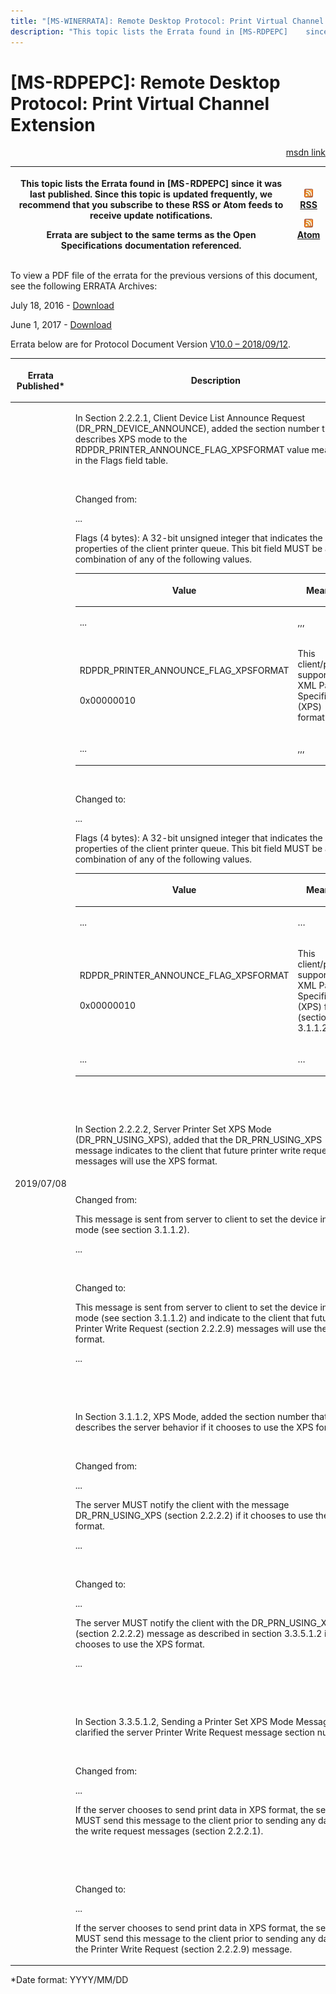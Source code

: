 ```yaml
---
title: "[MS-WINERRATA]: Remote Desktop Protocol: Print Virtual Channel Extension"
description: "This topic lists the Errata found in [MS-RDPEPC]    since it was last published. Since this topic is updated frequently, we    recommend that you"
---
```


# [MS-RDPEPC]: Remote Desktop Protocol: Print Virtual Channel Extension

<p align="right"><a href="https://msdn.microsoft.com/en-us/library/5a52e590-16b9-47e9-8421-a4757a6e7b04">msdn link</a></p>
<p> </p>

<table>
 <thead>
  <tr>
   <th>
   <p>This topic lists the Errata found in [MS-RDPEPC]
   since it was last published. Since this topic is updated frequently, we
   recommend that you subscribe to these RSS or Atom feeds to receive update
   notifications.</p>
   <p>Errata are subject to the same terms as the
   Open Specifications documentation referenced.</p>
   </th>
   <th>
   <p><img id="Picture 192" src="ms-winerrata_files/image001.png"><a href="http://blogs.msdn.com/b/protocol_content_errata/rss.aspx">RSS</a> </p>
   <p><img id="Picture 191" src="ms-winerrata_files/image001.png"><a href="http://blogs.msdn.com/b/protocol_content_errata/atom.aspx">Atom</a> </p>
   <p> </p>
   </th>
  </tr>
 </thead>
</table>

<p>To view a PDF file of the errata for the previous versions
of this document, see the following ERRATA Archives:</p>

<p>July 18, 2016 - <a href="http://go.microsoft.com/fwlink/?LinkId=822549">Download</a></p>

<p>June 1, 2017 - <a href="https://winprotocoldoc.blob.core.windows.net/productionwindowsarchives/MS-WINERRATA/%5bMS-WINERRATA%5d-170601.pdf">Download</a></p>

<p>Errata below are for Protocol Document Version <a href="https://docs.microsoft.com/en-us/openspecs/windows_protocols/ms-rdpepc/f36d96c2-c0f7-4186-96b1-16c8e2e1e47c">V10.0
– 2018/09/12</a>.</p>

<table>
 <thead>
  <tr>
   <th>
   <p>Errata Published*</p>
   </th>
   <th>
   <p>Description</p>
   </th>
  </tr>
 </thead>
 <tr>
  <td>
  <p>2019/07/08</p>
  </td>
  <td>
  <p>In Section 2.2.2.1, Client Device List Announce
  Request (DR_PRN_DEVICE_ANNOUNCE), added the section number that describes XPS
  mode to the RDPDR_PRINTER_ANNOUNCE_FLAG_XPSFORMAT value meaning in the Flags
  field table.&#8203;</p>
  <p>&#8203;&#8203;</p>
  <p>Changed from:&#8203;&#8203;</p>
  <p>...&#8203;</p>
  <p>Flags (4 bytes): A 32-bit unsigned integer that
  indicates the properties of the client printer queue. This bit field MUST be
  a valid combination of any of the following values.&#8203;</p>
  <table>
   <thead>
    <tr>
     <th>
     <p>Value</p>
     </th>
     <th>
     <p>Meaning&#8203;</p>
     </th>
    </tr>
   </thead>
   <tr>
    <td>
    <p>...&#8203;</p>
    </td>
    <td>
    <p>,,,</p>
    </td>
   </tr>
   <tr>
    <td>
    <p>RDPDR_PRINTER_ANNOUNCE_FLAG_XPSFORMAT<br><br></p>
    <p>0x00000010 </p>
    </td>
    <td>
    <p>This client/printer supports XML Paper Specification
    (XPS) format.&#8203;</p>
    </td>
   </tr>
   <tr>
    <td>
    <p>...&#8203;</p>
    </td>
    <td>
    <p>,,,</p>
    </td>
   </tr>
  </table>
  <p> </p>
  <p>&#8203;&#8203;</p>
  <p>Changed to:&#8203;&#8203;</p>
  <p>...&#8203;</p>
  <p>Flags (4 bytes): A 32-bit unsigned integer that
  indicates the properties of the client printer queue. This bit field MUST be
  a valid combination of any of the following values.&#8203;</p>
  <table>
   <thead>
    <tr>
     <th>
     <p>Value</p>
     </th>
     <th>
     <p>Meaning&#8203;</p>
     </th>
    </tr>
   </thead>
   <tr>
    <td>
    <p>...&#8203;</p>
    </td>
    <td>
    <p>…</p>
    </td>
   </tr>
   <tr>
    <td>
    <p>RDPDR_PRINTER_ANNOUNCE_FLAG_XPSFORMAT&#8203; <br><br></p>
    <p>0x00000010 </p>
    </td>
    <td>
    <p>This client/printer supports XML Paper Specification
    (XPS) format (section 3.1.1.2).&#8203;</p>
    </td>
   </tr>
   <tr>
    <td>
    <p>...&#8203;</p>
    </td>
    <td>
    <p>…</p>
    </td>
   </tr>
  </table>
  <p>&#8203;</p>
  <p>&#8203;&#8203;</p>
  <p>In Section 2.2.2.2, Server Printer Set XPS Mode (DR_PRN_USING_XPS),
  added that the DR_PRN_USING_XPS message indicates to the client that future
  printer write request messages will use the XPS format.&#8203;</p>
  <p>&#8203;&#8203;</p>
  <p>Changed from:&#8203;&#8203;</p>
  <p>This message is sent from server to client to set the
  device in XPS mode (see section 3.1.1.2).&#8203;</p>
  <p>...&#8203;</p>
  <p>&#8203;&#8203;</p>
  <p>Changed to:&#8203;&#8203;</p>
  <p>This message is sent from server to client to set the
  device in XPS mode (see section 3.1.1.2) and indicate to the client that
  future Printer Write Request (section 2.2.2.9) messages will use the XPS
  format.&#8203;</p>
  <p>...&#8203;</p>
  <p>&#8203;</p>
  <p>&#8203;&#8203;</p>
  <p>In Section 3.1.1.2, XPS Mode, added the section number
  that describes the server behavior if it chooses to use the XPS
  format.&#8203;</p>
  <p>&#8203;&#8203;</p>
  <p>Changed from:&#8203;&#8203;</p>
  <p>...&#8203;</p>
  <p>The server MUST notify the client with the message
  DR_PRN_USING_XPS (section 2.2.2.2) if it chooses to use the XPS format.
  &#8203;</p>
  <p>...&#8203;</p>
  <p>&#8203;</p>
  <p>Changed to:&#8203;&#8203;</p>
  <p>...&#8203;</p>
  <p>The server MUST notify the client with the
  DR_PRN_USING_XPS (section 2.2.2.2) message as described in section 3.3.5.1.2
  if it chooses to use the XPS format. &#8203;</p>
  <p>...&#8203;</p>
  <p>&#8203;</p>
  <p>&#8203;&#8203;</p>
  <p>In Section 3.3.5.1.2, Sending a Printer Set XPS Mode
  Message, clarified the server Printer Write Request message section
  number.&#8203;</p>
  <p>&#8203;&#8203;</p>
  <p>Changed from:&#8203;&#8203;</p>
  <p>...&#8203;</p>
  <p>If the server chooses to send print data in XPS
  format, the server MUST send this message to the client prior to sending any
  data in the write request messages (section 2.2.2.1). &#8203;</p>
  <p>&#8203;</p>
  <p>&#8203;&#8203;</p>
  <p>Changed to:&#8203;&#8203;</p>
  <p>...&#8203;</p>
  <p>If the server chooses to send print data in XPS
  format, the server MUST send this message to the client prior to sending any
  data in the Printer Write Request (section 2.2.2.9) message. &#8203;</p>
  </td>
 </tr>
</table>

<p>*Date format: YYYY/MM/DD</p>


                